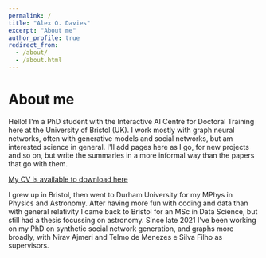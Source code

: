 ```yaml
---
permalink: /
title: "Alex O. Davies"
excerpt: "About me"
author_profile: true
redirect_from: 
  - /about/
  - /about.html
---
```


About me
======

Hello! I'm a PhD student with the Interactive AI Centre for Doctoral Training here at the University of Bristol (UK).
I work mostly with graph neural networks, often with generative models and social networks, but am interested science in general.
I'll add pages here as I go, for new projects and so on, but write the summaries in a more informal way than the papers that go with them.

[My CV is available to download here](http://academicpages.github.io/files/CV_alex_davies-4.pdf)

I grew up in Bristol, then went to Durham University for my MPhys in Physics and Astronomy. 
After having more fun with coding and data than with general relativity I came back to Bristol for an MSc in Data Science, but still had a thesis focussing on astronomy.
Since late 2021 I've been working on my PhD on synthetic social network generation, and graphs more broadly, with Nirav Ajmeri and Telmo de Menezes e Silva Filho as supervisors.